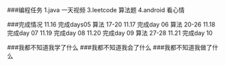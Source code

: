 ###编程任务
	1.java 一天视频
	3.leetcode 算法题
	4.android 看心情
	
###完成情况
	11.16 完成days05 算法 17-20
	11.17 完成day 06 算法 20-26
	11.18 完成day 07 
	11.19 完成day 08
	11.20 完成day 09 算法 27-28
	11.21 完成day 10 
	
###我都不知道我学了什么
###我都不知道我会了什么
###我都不知道我做了什么
